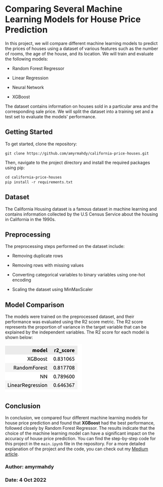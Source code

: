 # **Comparing Several Machine Learning Models for House Price Prediction**

In this project, we will compare different machine learning models to predict the prices of houses using a dataset of various features such as the number of rooms, the age of the house, and its location. We will train and evaluate the following models:

- Random Forest Regressor

- Linear Regression

- Neural Network

- XGBoost

The dataset contains information on houses sold in a particular area and the corresponding sale price. We will split the dataset into a training set and a test set to evaluate the models' performance.

## **Getting Started**

To get started, clone the repository:

````
git clone https://github.com/amyrmahdy/california-price-houses.git
````

Then, navigate to the project directory and install the required packages using pip:

```
cd california-price-houses
pip install -r requirements.txt
```

## **Dataset**

The California Housing dataset is a famous dataset in machine learning and contains information collected by the U.S Census Service about the housing in California in the 1990s.


## **Preprocessing**

The preprocessing steps performed on the dataset include:

- Removing duplicate rows

- Removing rows with missing values

- Converting categorical variables to binary variables using one-hot encoding

- Scaling the dataset using MinMaxScaler



## **Model Comparison**

The models were trained on the preprocessed dataset, and their performance was evaluated using the R2 score metric. The R2 score represents the proportion of variance in the target variable that can be explained by the independent variables. The R2 score for each model is shown below:


![r2score](r2score.png)



## **Conclusion**

In conclusion, we compared four different machine learning models for house price prediction and found that **XGBoost** had the best performance, followed closely by Random Forest Regressor. The results indicate that the choice of the machine learning model can have a significant impact on the accuracy of house price prediction. You can find the step-by-step code for this project in the `main.ipynb` file in the repository. For a more detailed explanation of the project and the code, you can check out my [Medium article](https://amyrmahdy.medium.com/model-comparison-a-step-by-step-guide-to-comparing-several-machine-learning-models-for-predictive-a8fc57af45b).






### **Author: amyrmahdy**

### **Date: 4 Oct 2022**


